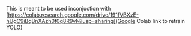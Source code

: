 This is meant to be used inconjuction with [https://colab.research.google.com/drive/191fVBXzE-hUgC9iBqBnXAzh0t0q8R9vN?usp=sharing](Google Colab link to retrain YOLO)
